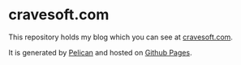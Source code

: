 # cravesoft.com

This repository holds my blog which you can see at
[cravesoft.com](http://cravesoft.com).

It is generated by [Pelican](https://github.com/getpelican/pelican/) and hosted
on [Github Pages](http://pages.github.com/).
